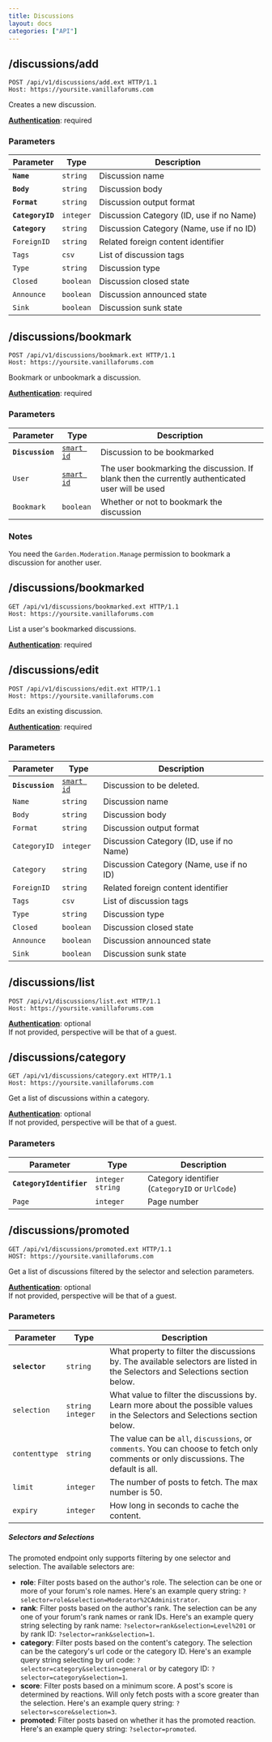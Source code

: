 ```yaml
---
title: Discussions
layout: docs
categories: ["API"]
---
```


## /discussions/add

```http
POST /api/v1/discussions/add.ext HTTP/1.1
Host: https://yoursite.vanillaforums.com
```

Creates a new discussion.

[__Authentication__](../#making-api-calls): required

### Parameters

Parameter           | Type      | Description
---                 | ---       | ---
__`Name`__          | `string`  | Discussion name
__`Body`__          | `string`  | Discussion body
__`Format`__        | `string`  | Discussion output format
__`CategoryID`__    | `integer` | Discussion Category (ID, use if no Name)
__`Category`__      | `string`  | Discussion Category (Name, use if no ID)
`ForeignID`         | `string`  | Related foreign content identifier
`Tags`              | `csv`     | List of discussion tags
`Type`              | `string`  | Discussion type
`Closed`            | `boolean` | Discussion closed state
`Announce`          | `boolean` | Discussion announced state
`Sink`              | `boolean` | Discussion sunk state


## /discussions/bookmark

```http
POST /api/v1/discussions/bookmark.ext HTTP/1.1
Host: https://yoursite.vanillaforums.com
```

Bookmark or unbookmark a discussion.

[__Authentication__](../#making-api-calls): required

### Parameters

Parameter           | Type                      | Description
---                 | ---                       | ---
__`Discussion`__    | [`smart id`](../smart-id) | Discussion to be bookmarked
`User`              | [`smart id`](../smart-id) | The user bookmarking the discussion. If blank then the currently authenticated user will be used
`Bookmark`          | `boolean`                 | Whether or not to bookmark the discussion

### Notes

You need the `Garden.Moderation.Manage` permission to bookmark a discussion for another user.


## /discussions/bookmarked

```http
GET /api/v1/discussions/bookmarked.ext HTTP/1.1
Host: https://yoursite.vanillaforums.com
```

List a user's bookmarked discussions.

[__Authentication__](../#making-api-calls): required


## /discussions/edit

```http
POST /api/v1/discussions/edit.ext HTTP/1.1
Host: https://yoursite.vanillaforums.com
```

Edits an existing discussion.

[__Authentication__](../#making-api-calls): required

### Parameters

Parameter           | Type                      | Description
---                 | ---                       | ---
__`Discussion`__    | [`smart id`](../smart-id) | Discussion to be deleted.
`Name`              | `string`                  | Discussion name
`Body`              | `string`                  | Discussion body
`Format`            | `string`                  | Discussion output format
`CategoryID`        | `integer`                 | Discussion Category (ID, use if no Name)
`Category`          | `string`                  | Discussion Category (Name, use if no ID)
`ForeignID`         | `string`                  | Related foreign content identifier
`Tags`              | `csv`                     | List of discussion tags
`Type`              | `string`                  | Discussion type
`Closed`            | `boolean`                 | Discussion closed state
`Announce`          | `boolean`                 | Discussion announced state
`Sink`              | `boolean`                 | Discussion sunk state


## /discussions/list

```http
POST /api/v1/discussions/list.ext HTTP/1.1
Host: https://yoursite.vanillaforums.com
```

[__Authentication__](../#making-api-calls): optional  
If not provided, perspective will be that of a guest.


## /discussions/category

```http
GET /api/v1/discussions/category.ext HTTP/1.1
Host: https://yoursite.vanillaforums.com
```

Get a list of discussions within a category.

[__Authentication__](../#making-api-calls): optional  
If not provided, perspective will be that of a guest.

### Parameters

Parameter                   | Type                  | Description
---                         | ---                   | ---
__`CategoryIdentifier`__    | `integer` `string`    | Category identifier (`CategoryID` or `UrlCode`)
`Page`                      | `integer`             | Page number

## /discussions/promoted

```http
GET /api/v1/discussions/promoted.ext HTTP/1.1
HOST: https://yoursite.vanillaforums.com
```

Get a list of discussions filtered by the selector and selection parameters.

[__Authentication__](../#making-api-calls): optional  
If not provided, perspective will be that of a guest.

### Parameters

Parameter           | Type               | Description
---                 | ---                | ---
__`selector`__      | `string`           | What property to filter the discussions by. The available selectors are listed in the Selectors and Selections section below.
`selection`         | `string` `integer` | What value to filter the discussions by. Learn more about the possible values in the Selectors and Selections section below.
`contenttype`       | `string`           | The value can be `all`, `discussions`, or `comments`. You can choose to fetch only comments or only discussions. The default is all.
`limit`             | `integer`          | The number of posts to fetch. The max number is 50.
`expiry`            | `integer`          | How long in seconds to cache the content.

##### Selectors and Selections

The promoted endpoint only supports filtering by one selector and selection. The available selectors are:

* **role**: Filter posts based on the author's role. The selection can be one or more of your forum's role names. Here's an example query string: `?selector=role&selection=Moderator%2CAdministrator`.
* **rank**: Filter posts based on the author's rank. The selection can be any one of your forum's rank names or rank IDs. Here's an example query string selecting by rank name: `?selector=rank&selection=Level%201` or by rank ID: `?selector=rank&selection=1`.
* **category**: Filter posts based on the content's category. The selection can be the category's url code or the category ID. Here's an example query string selecting by url code: `?selector=category&selection=general` or by category ID: `?selector=category&selection=1`.
* **score**: Filter posts based on a minimum score. A post's score is determined by reactions. Will only fetch posts with a score greater than the selection. Here's an example query string: `?selector=score&selection=3`.
* **promoted**: Filter posts based on whether it has the promoted reaction. Here's an example query string: `?selector=promoted`.
